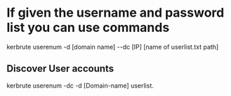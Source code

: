 # If given the username and password list you can use commands

kerbrute userenum -d [domain name] --dc [IP] [name of userlist.txt path]

## Discover User accounts

kerbrute userenum -dc <target ip> -d [Domain-name] userlist.
